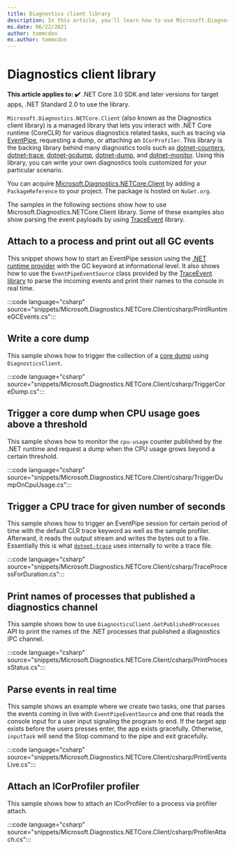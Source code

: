 ```yaml
---
title: Diagnostics client library
description: In this article, you'll learn how to use Microsoft.Diagnostics.NETCore.Client library to write your custom diagnostic tool.
ms.date: 06/22/2021
author: tommcdon
ms.author: tommcdon
---
```


# Diagnostics client library

**This article applies to: ✔️** .NET Core 3.0 SDK and later versions for target apps, .NET Standard 2.0 to use the library.

`Microsoft.Diagnostics.NETCore.Client` (also known as the Diagnostics client library) is a managed library that lets you interact with .NET Core runtime (CoreCLR) for various diagnostics related tasks, such as tracing via [EventPipe](eventpipe.md), requesting a dump, or attaching an `ICorProfiler`. This library is the backing library behind many diagnostics tools such as [dotnet-counters](dotnet-counters.md), [dotnet-trace](dotnet-trace.md), [dotnet-gcdump](dotnet-gcdump.md), [dotnet-dump](dotnet-dump.md), and [dotnet-monitor](dotnet-monitor.md). Using this library, you can write your own diagnostics tools customized for your particular scenario.

You can acquire [Microsoft.Diagnostics.NETCore.Client](https://www.nuget.org/packages/Microsoft.Diagnostics.NETCore.Client/) by adding a `PackageReference` to your project. The package is hosted on `NuGet.org`.

The samples in the following sections show how to use Microsoft.Diagnostics.NETCore.Client library. Some of these examples also show parsing the event payloads by using [TraceEvent](https://www.nuget.org/packages/Microsoft.Diagnostics.Tracing.TraceEvent/) library.

## Attach to a process and print out all GC events

This snippet shows how to start an EventPipe session using the [.NET runtime provider](../../fundamentals/diagnostics/runtime-events.md) with the GC keyword at informational level. It also shows how to use the `EventPipeEventSource` class provided by the [TraceEvent library](https://www.nuget.org/packages/Microsoft.Diagnostics.Tracing.TraceEvent/) to parse the incoming events and print their names to the console in real time.

:::code language="csharp" source="snippets/Microsoft.Diagnostics.NETCore.Client/csharp/PrintRuntimeGCEvents.cs":::

## Write a core dump

This sample shows how to trigger the collection of a [core dump](dumps.md) using `DiagnosticsClient`.

:::code language="csharp" source="snippets/Microsoft.Diagnostics.NETCore.Client/csharp/TriggerCoreDump.cs":::

## Trigger a core dump when CPU usage goes above a threshold

This sample shows how to monitor the `cpu-usage` counter published by the .NET runtime and request a dump when the CPU usage grows beyond a certain threshold.

:::code language="csharp" source="snippets/Microsoft.Diagnostics.NETCore.Client/csharp/TriggerDumpOnCpuUsage.cs":::

## Trigger a CPU trace for given number of seconds

This sample shows how to trigger an EventPipe session for certain period of time with the default CLR trace keyword as well as the sample profiler. Afterward, it reads the output stream and writes the bytes out to a file. Essentially this is what [`dotnet-trace`](dotnet-trace.md) uses internally to write a trace file.

:::code language="csharp" source="snippets/Microsoft.Diagnostics.NETCore.Client/csharp/TraceProcessForDuration.cs":::

## Print names of processes that published a diagnostics channel

This sample shows how to use `DiagnosticsClient.GetPublishedProcesses` API to print the names of the .NET processes that published a diagnostics IPC channel.

:::code language="csharp" source="snippets/Microsoft.Diagnostics.NETCore.Client/csharp/PrintProcessStatus.cs":::

## Parse events in real time

This sample shows an example where we create two tasks, one that parses the events coming in live with `EventPipeEventSource` and one that reads the console input for a user input signaling the program to end. If the target app exists before the users presses enter, the app exists gracefully. Otherwise, `inputTask` will send the Stop command to the pipe and exit gracefully.

:::code language="csharp" source="snippets/Microsoft.Diagnostics.NETCore.Client/csharp/PrintEventsLive.cs":::

## Attach an ICorProfiler profiler

This sample shows how to attach an ICorProfiler to a process via profiler attach.

:::code language="csharp" source="snippets/Microsoft.Diagnostics.NETCore.Client/csharp/ProfilerAttach.cs":::
